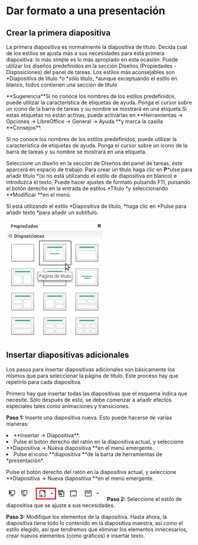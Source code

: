 
# Dar formato a una presentación

## Crear la primera diapositiva

La primera diapositiva es normalmente la diapositiva de título. Decida cual de los estilos se ajusta más a sus necesidades para esta primera diapositiva: lo más simple es lo más apropiado en esta ocasión. Puede utilizar los diseños predefinidos en la sección Diseños (Propiedades - Disposiciones) del panel de tareas. Los estilos más aconsejables son *Diapositiva de título *o *sólo título, *aunque exceptuando el estilo en blanco, todos contienen una sección de título
<td width="699" bgcolor="#83caff">**Sugerencia**</td><td width="3646">Si no conoce los nombres de los estilos predefinidos, puede utilizar la característica de etiquetas de ayuda. Ponga el cursor sobre un icono de la barra de tareas y su nombre se mostrará en una etiqueta.Si estas etiquetas no están activas, puede activarlas en **Herramientas → Opciones → LibreOffice → General → Ayuda **y marca la casilla **Consejos**.</td>

Si no conoce los nombres de los estilos predefinidos, puede utilizar la característica de etiquetas de ayuda. Ponga el cursor sobre un icono de la barra de tareas y su nombre se mostrará en una etiqueta.

Seleccione un diseño en la sección de Diseños del panel de tareas, éste aparcerá en espacio de trabajo. Para crear un título haga clic en **P***ulse para añadir título *(si no está utilizando el estilo de diapositiva en blanco) e introduzca el texto. Puede hacer ajustes de formato pulsando F11, pulsando el botón derecho en la entrada de estilos *Título *y seleccionando **Modificar **en el menú.

Si está utilizando el estilo *Diapositiva de título, *haga clic en *Pulse para añadir texto *para añadir un subtítulo.

![](img/Seleccion_385.png)
## Insertar diapositivas adicionales

Los pasos para insertar diapositivas adicionales son básicamente los mismos que para seleccionar la página de título. Este proceso hay que repetirlo para cada diapositiva.

Primero hay que insertar todas las diapositivas que el esquema indica que necesite. Sólo después de esto, se debe comenzar a añadir efectos especiales tales como animaciones y transiciones.

**Paso 1:** Inserte una diapositiva nueva. Esto puede hacerse de varias maneras:

<li value="1">
**Insertar → Diapositiva**.
</li>
<li>
Pulse el botón derecho del ratón en la diapositiva actual, y seleccione **Diapositiva → Nueva diapositiva **en el menú emergente.
</li>
<li>
Pulse el icono **diapositiva **de la barra de herramientas de *presentación*.
</li>

Pulse el botón derecho del ratón en la diapositiva actual, y seleccione **Diapositiva → Nueva diapositiva **en el menú emergente.

![](img/Seleccion_386.png)
**Paso 2:** Seleccione el estilo de diapositiva que se ajuste a sus necesidades.

**Paso 3:** Modifique los elementos de la diapositiva. Hasta ahora, la diapositiva tiene todo lo contenido en la diapositiva maestra, así como el estilo elegido, así que tendremos que eliminar los elementos innecesarios, crear nuevos elementos (como gráficos) e insertar texto.

